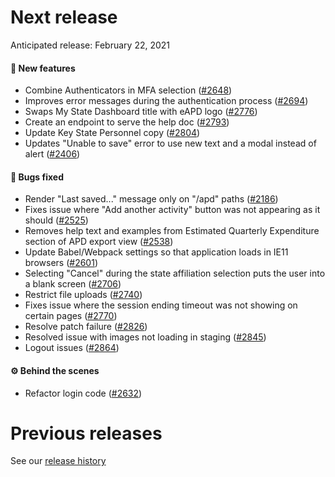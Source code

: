 # Next release

Anticipated release: February 22, 2021

#### 🚀 New features

- Combine Authenticators in MFA selection ([#2648])
- Improves error messages during the authentication process ([#2694])
- Swaps My State Dashboard title with eAPD logo ([#2776])
- Create an endpoint to serve the help doc ([#2793])
- Update Key State Personnel copy ([#2804])
- Updates "Unable to save" error to use new text and a modal instead of alert ([#2406])

#### 🐛 Bugs fixed

- Render "Last saved..." message only on "/apd" paths ([#2186])
- Fixes issue where "Add another activity" button was not appearing as it should ([#2525])
- Removes help text and examples from Estimated Quarterly Expenditure section of APD export view ([#2538])
- Update Babel/Webpack settings so that application loads in IE11 browsers ([#2601])
- Selecting "Cancel" during the state affiliation selection puts the user into a blank screen ([#2706])
- Restrict file uploads ([#2740])
- Fixes issue where the session ending timeout was not showing on certain pages ([#2770])
- Resolve patch failure ([#2826])
- Resolved issue with images not loading in staging ([#2845])
- Logout issues ([#2864])

#### ⚙️ Behind the scenes

- Refactor login code ([#2632])

# Previous releases

See our [release history](https://github.com/CMSgov/eAPD/releases)

[#2186]: https://github.com/CMSgov/eAPD/issues/2186
[#2406]: https://github.com/CMSgov/eAPD/issues/2406
[#2525]: https://github.com/CMSgov/eAPD/issues/2525
[#2538]: https://github.com/CMSgov/eAPD/issues/2538
[#2601]: https://github.com/CMSgov/eAPD/issues/2601
[#2632]: https://github.com/CMSgov/eAPD/issues/2632
[#2648]: https://github.com/CMSgov/eAPD/issues/2648
[#2694]: https://github.com/CMSgov/eAPD/issues/2694
[#2706]: https://github.com/CMSgov/eAPD/issues/2706
[#2740]: https://github.com/CMSgov/eAPD/issues/2740
[#2770]: https://github.com/CMSgov/eAPD/issues/2770
[#2776]: https://github.com/CMSgov/eAPD/issues/2776
[#2793]: https://github.com/CMSgov/eAPD/issues/2793
[#2538]: https://github.com/CMSgov/eAPD/issues/2538
[#2601]: https://github.com/CMSgov/eAPD/issues/2601
[#2804]: https://github.com/CMSgov/eAPD/issues/2804
[#2826]: https://github.com/CMSgov/eAPD/issues/2826
[#2845]: https://github.com/CMSgov/eAPD/issues/2845
[#2864]: https://github.com/CMSgov/eAPD/issues/2864
